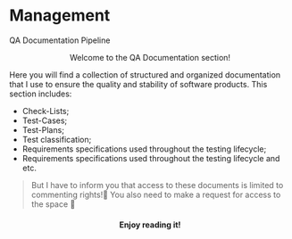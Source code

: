 # Management
QA Documentation Pipeline
<p align="center">
Welcome to the QA Documentation section! 
    </a>
</p>

  Here you will find a collection of structured and organized documentation that I use to ensure the quality and stability of software products. This section includes:


+ Check-Lists;
+ Test-Cases;
+ Test-Plans;
+ Test classification;
+ Requirements specifications used throughout the testing lifecycle;
+ Requirements specifications used throughout the testing lifecycle and etc.

> But I have to inform you that access to these documents is limited to commenting rights!👀
> You also need to make a request for access to the space 👀


<h4 align="center"> Enjoy reading it!</h4>
    </p>
